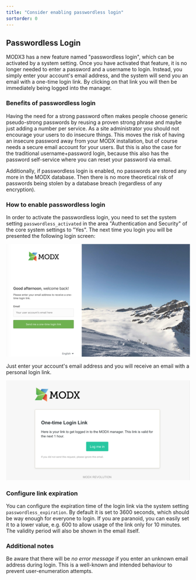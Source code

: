 ```yaml
---
title: "Consider enabling passwordless login"
sortorder: 0
---
```


## Passwordless Login

MODX3 has a new feature named "passwordless login", which can be activated
by a system setting. Once you have activated that feature, it is no longer
needed to enter a password and a username to login. Instead, you simply
enter your account's email address, and the system will send you an email
with a one-time login link. By clicking on that link you will then be
immediately being logged into the manager. 

### Benefits of passwordless login
Having the need for a strong password often makes people choose generic
pseudo-strong passwords by reusing a proven strong phrase and maybe just
adding a number per service. As a site administrator you should not
encourage your users to do insecure things. This moves the risk of having
an insecure password away from your MODX installation, but of course
needs a secure email account for your users. But this is also the case
for the traditional username+password login, because this also has the
password self-service where you can reset your password via email.

Additionally, if passwordless login is enabled, no passwords are stored any
more in the MODX database. Then there is no more theoretical risk of
passwords being stolen by a database breach (regardless of any encryption).

### How to enable passwordless login
In order to activate the passwordless login, you need to set the system
setting `passwordless_activated` in the area "Authentication and Security"
of the core system settings to "Yes". The next time you login you will 
be presented the following login screen:
 
![](passwordless-login-screen.png)
 
Just enter your account's email address and you will receive an email with a
personal login link.

![](passwordless-email.png)
 
### Configure link expiration
You can configure the expiration time of the login link via the system
setting `passwordless_expiration`. By default it is set to 3600 seconds,
which should be way enough for everyone to login. If you are paranoid, 
you can easily set it to a lower value, e.g. 600 to allow usage of the link
only for 10 minutes. The validity period will also be shown in the email
itself. 

### Additional notes
Be aware that there will be _no error message_ if you enter an unknown email
address during login. This is a well-known and intended behaviour 
to prevent user-enumeration attempts.

